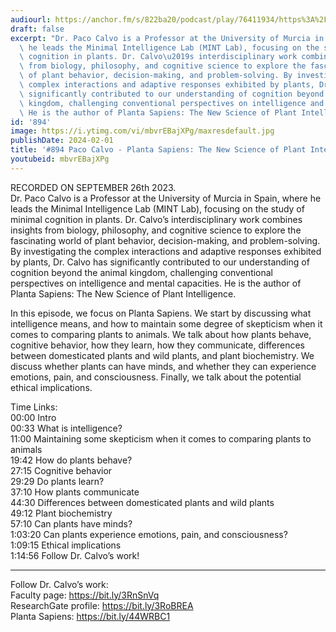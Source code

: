 ```yaml
---
audiourl: https://anchor.fm/s/822ba20/podcast/play/76411934/https%3A%2F%2Fd3ctxlq1ktw2nl.cloudfront.net%2Fstaging%2F2023-8-26%2Fa91fd9b2-2743-ff88-761c-e35c3a7e238f.m4a
draft: false
excerpt: "Dr. Paco Calvo is a Professor at the University of Murcia in Spain, where\
  \ he leads the Minimal Intelligence Lab (MINT Lab), focusing on the study of minimal\
  \ cognition in plants. Dr. Calvo\u2019s interdisciplinary work combines insights\
  \ from biology, philosophy, and cognitive science to explore the fascinating world\
  \ of plant behavior, decision-making, and problem-solving. By investigating the\
  \ complex interactions and adaptive responses exhibited by plants, Dr. Calvo has\
  \ significantly contributed to our understanding of cognition beyond the animal\
  \ kingdom, challenging conventional perspectives on intelligence and mental capacities.\
  \ He is the author of Planta Sapiens: The New Science of Plant Intelligence."
id: '894'
image: https://i.ytimg.com/vi/mbvrEBajXPg/maxresdefault.jpg
publishDate: 2024-02-01
title: '#894 Paco Calvo - Planta Sapiens: The New Science of Plant Intelligence'
youtubeid: mbvrEBajXPg
---
```

<div class="timelinks">

RECORDED ON SEPTEMBER 26th 2023.  
Dr. Paco Calvo is a Professor at the University of Murcia in Spain, where he leads the Minimal Intelligence Lab (MINT Lab), focusing on the study of minimal cognition in plants. Dr. Calvo’s interdisciplinary work combines insights from biology, philosophy, and cognitive science to explore the fascinating world of plant behavior, decision-making, and problem-solving. By investigating the complex interactions and adaptive responses exhibited by plants, Dr. Calvo has significantly contributed to our understanding of cognition beyond the animal kingdom, challenging conventional perspectives on intelligence and mental capacities. He is the author of Planta Sapiens: The New Science of Plant Intelligence.

In this episode, we focus on Planta Sapiens. We start by discussing what intelligence means, and how to maintain some degree of skepticism when it comes to comparing plants to animals. We talk about how plants behave, cognitive behavior, how they learn, how they communicate, differences between domesticated plants and wild plants, and plant biochemistry. We discuss whether plants can have minds, and whether they can experience emotions, pain, and consciousness. Finally, we talk about the potential ethical implications.

Time Links:  
<time>00:00</time> Intro  
<time>00:33</time> What is intelligence?  
<time>11:00</time> Maintaining some skepticism when it comes to comparing plants to animals  
<time>19:42</time> How do plants behave?  
<time>27:15</time> Cognitive behavior  
<time>29:29</time> Do plants learn?  
<time>37:10</time> How plants communicate  
<time>44:30</time> Differences between domesticated plants and wild plants  
<time>49:12</time> Plant biochemistry  
<time>57:10</time> Can plants have minds?  
<time>1:03:20</time> Can plants experience emotions, pain, and consciousness?  
<time>1:09:15</time> Ethical implications  
<time>1:14:56</time> Follow Dr. Calvo’s work!

---

Follow Dr. Calvo’s work:  
Faculty page: https://bit.ly/3RnSnVq  
ResearchGate profile: https://bit.ly/3RoBREA  
Planta Sapiens: https://bit.ly/44WRBC1
</div>

